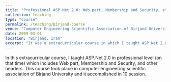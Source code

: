 ```yaml
---
title: "Professional ASP.Net 2.0: Web part, Membership and Security, etc."
collection: teaching
type: "Course"
permalink: /teaching/Birjand-course
venue: "Computer Engineering Scientific Association of Birjand University"
date: 2009-03-01
location: "Birjand, Iran"
excerpt: "It was a extracurricular course in which I taught ASP.Net 2.0 in professional level (on that time) which includes Web part, Membership and Security, and other headers."
---
```


In this extracurricular course, I taught ASP.Net 2.0 in professional level (on that time) which includes Web part, Membership and Security, and other headers. This course took place in computer engineering scientific association of Birjand University and it accomplished in 10 session. 
